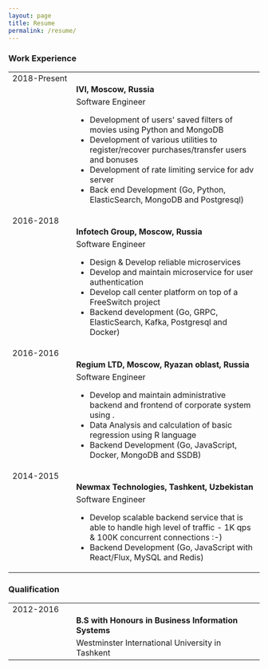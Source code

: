 ```yaml
---
layout: page
title: Resume
permalink: /resume/
---
```


<h3> Work Experience </h3>
<table>
    <tr>
        <td style="vertical-align: top; width: 7em">2018-Present</td>
        <td>
            <h4 style="margin-bottom: 5px">IVI, Moscow, Russia</h4>
            <span class="post-meta">Software Engineer</span>
            <ul class="">
                <li>Development of users' saved filters of movies using Python and MongoDB</li>
                <li>Development of various utilities to register/recover purchases/transfer users and bonuses</li>
                <li>Development of rate limiting service for adv server</li>
                <li>Back end Development (Go, Python, ElasticSearch, MongoDB and Postgresql)</li>
            </ul>
        </td>
    </tr>
    <tr>
        <td style="vertical-align: top; width: 7em">2016-2018</td>
        <td>
            <h4 style="margin-bottom: 5px">Infotech Group, Moscow, Russia</h4>
            <span class="post-meta">Software Engineer</span>
            <ul class="">
                <li>Design & Develop reliable microservices</li>
                <li>Develop and maintain microservice for user authentication</li>
                <li>Develop call center platform on top of a FreeSwitch project</li>
                <li>Backend development (Go, GRPC, ElasticSearch, Kafka, Postgresql and Docker)</li>
            </ul>
        </td>
    </tr>
    <tr>
        <td style="vertical-align: top; width: 7em">2016-2016</td>
        <td>
            <h4 style="margin-bottom: 5px">Regium LTD, Moscow, Ryazan oblast, Russia</h4>
            <span class="post-meta">Software Engineer</span>
            <ul class="">
                <li>Develop​ ​and​ ​maintain​ ​administrative​ ​backend​ ​and​ ​frontend​ ​of​ ​corporate system​ ​using​ .</li>
                <li>Data​ ​Analysis​ ​and​ ​calculation​ ​of​ ​basic​ ​regression​ ​using​ ​R​ ​language</li>
                <li>Backend Development (​Go,​ ​JavaScript,​ ​Docker,​ ​MongoDB and ​SSDB)</li>
            </ul>
        </td>
    </tr>
    <tr>
        <td style="vertical-align: top; width: 7em">2014-2015</td>
        <td>
            <h4 style="margin-bottom: 5px">Newmax Technologies, Tashkent, Uzbekistan</h4>
            <span class="post-meta">Software Engineer</span>
            <ul class="">
                <li>Develop​ ​scalable backend service that is able to handle high level of traffic - 1K​ ​qps & ​100K concurrent​ ​connections​ :-)</li>
                <li>Backend Development (​Go,​ JavaScript with React/Flux,​ ​MySQL and ​Redis)</li>
            </ul>
        </td>
    </tr>
</table>

<h3>Qualification</h3>
<table>
    <tr>
        <td style="vertical-align: top; width: 7em">2012-2016</td>
        <td>
            <h4 style="margin-bottom: 5px">B.S with Honours in Business Information Systems</h4>
            <span class="post-meta">Westminster International University in Tashkent</span>
        </td>
    </tr>
</table>